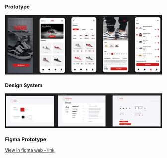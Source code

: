 ### Prototype
![Exemplo](/UX%20UI/vans/vans%20screenshot%20project.png)

### Design System
![Exemplo](/UX%20UI/vans/design%20system.png)
### Figma Prototype
[View in figma web - link](https://www.figma.com/file/UFPt50iEhv8OWLGoAuScVY/VANS?node-id=26%3A584)